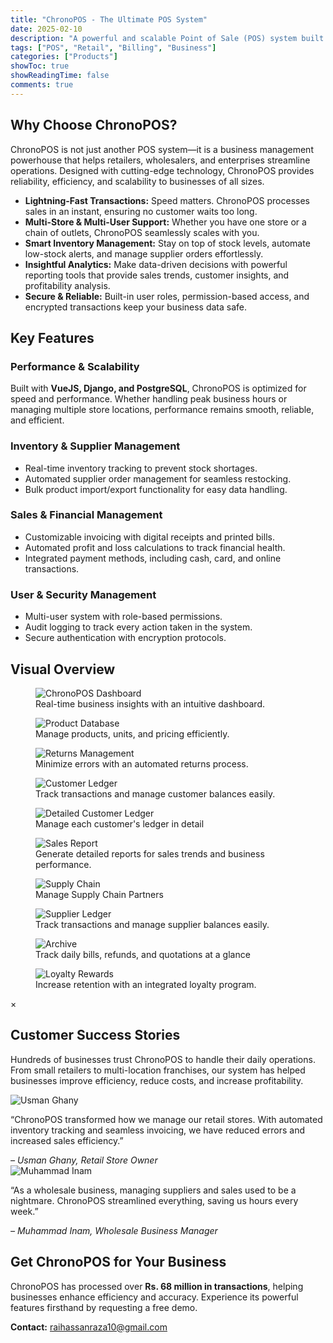 ```yaml
---
title: "ChronoPOS - The Ultimate POS System"
date: 2025-02-10
description: "A powerful and scalable Point of Sale (POS) system built with VueJS, Django, and PostgreSQL."
tags: ["POS", "Retail", "Billing", "Business"]
categories: ["Products"]
showToc: true
showReadingTime: false
comments: true
---
```


<div class="chronopos-container">

## Why Choose ChronoPOS?  

<p class="justified-text">
ChronoPOS is not just another POS system—it is a business management powerhouse that helps retailers, wholesalers, and enterprises streamline operations. Designed with cutting-edge technology, ChronoPOS provides reliability, efficiency, and scalability to businesses of all sizes.
</p>

<ul class="feature-list">
  <li><strong>Lightning-Fast Transactions:</strong> Speed matters. ChronoPOS processes sales in an instant, ensuring no customer waits too long.</li>
  <li><strong>Multi-Store & Multi-User Support:</strong> Whether you have one store or a chain of outlets, ChronoPOS seamlessly scales with you.</li>
  <li><strong>Smart Inventory Management:</strong> Stay on top of stock levels, automate low-stock alerts, and manage supplier orders effortlessly.</li>
  <li><strong>Insightful Analytics:</strong> Make data-driven decisions with powerful reporting tools that provide sales trends, customer insights, and profitability analysis.</li>
  <li><strong>Secure & Reliable:</strong> Built-in user roles, permission-based access, and encrypted transactions keep your business data safe.</li>
</ul>

## Key Features  

### Performance & Scalability  
<p class="justified-text">
Built with <strong>VueJS, Django, and PostgreSQL</strong>, ChronoPOS is optimized for speed and performance. Whether handling peak business hours or managing multiple store locations, performance remains smooth, reliable, and efficient.
</p>

### Inventory & Supplier Management  
<ul class="feature-list">
  <li>Real-time inventory tracking to prevent stock shortages.</li>
  <li>Automated supplier order management for seamless restocking.</li>
  <li>Bulk product import/export functionality for easy data handling.</li>
</ul>

### Sales & Financial Management  
<ul class="feature-list">
  <li>Customizable invoicing with digital receipts and printed bills.</li>
  <li>Automated profit and loss calculations to track financial health.</li>
  <li>Integrated payment methods, including cash, card, and online transactions.</li>
</ul>

### User & Security Management  
<ul class="feature-list">
  <li>Multi-user system with role-based permissions.</li>
  <li>Audit logging to track every action taken in the system.</li>
  <li>Secure authentication with encryption protocols.</li>
</ul>

## Visual Overview  

<div class="image-grid">
  <figure>
    <img src="/assets/dashboard.png" alt="ChronoPOS Dashboard" class="zoomable">
    <figcaption>Real-time business insights with an intuitive dashboard.</figcaption>
  </figure>
  
  <figure>
    <img src="/assets/productdb.png" alt="Product Database" class="zoomable">
    <figcaption>Manage products, units, and pricing efficiently.</figcaption>
  </figure>
  
  <figure>
    <img src="/assets/returns.png" alt="Returns Management" class="zoomable">
    <figcaption>Minimize errors with an automated returns process.</figcaption>
  </figure>

  <figure>
    <img src="/assets/customerledger.png" alt="Customer Ledger" class="zoomable">
    <figcaption>Track transactions and manage customer balances easily.</figcaption>
  </figure>

  <figure>
    <img src="/assets/singleledger.png" alt="Detailed Customer Ledger" class="zoomable">
    <figcaption>Manage each customer's ledger in detail</figcaption>
  </figure>

  <figure>
    <img src="/assets/salesreport.png" alt="Sales Report" class="zoomable">
    <figcaption>Generate detailed reports for sales trends and business performance.</figcaption>
  </figure>

  <figure>
    <img src="/assets/supplychain.png" alt="Supply Chain" class="zoomable">
    <figcaption>Manage Supply Chain Partners</figcaption>
  </figure>

  <figure>
    <img src="/assets/supplierledger.png" alt="Supplier Ledger" class="zoomable">
    <figcaption>Track transactions and manage supplier balances easily.</figcaption>
  </figure>

  <figure>
    <img src="/assets/archive.png" alt="Archive" class="zoomable">
    <figcaption>Track daily bills, refunds, and quotations at a glance</figcaption>
  </figure>

  <figure>
    <img src="/assets/loyaltyrewards.png" alt="Loyalty Rewards" class="zoomable">
    <figcaption>Increase retention with an integrated loyalty program.</figcaption>
  </figure>
</div>

<!-- Fullscreen Image Modal -->
<div id="imageModal" class="modal">
  <span class="close">&times;</span>
  <img class="modal-content" id="fullsizeImage">
</div>

## Customer Success Stories  

<p class="justified-text">
Hundreds of businesses trust ChronoPOS to handle their daily operations. From small retailers to multi-location franchises, our system has helped businesses improve efficiency, reduce costs, and increase profitability.  
</p>

<div class="customer-review">
  <img src="/assets/usman-ghany-customer.png" alt="Usman Ghany">
  <div class="customer-review-content">
    <p>“ChronoPOS transformed how we manage our retail stores. With automated inventory tracking and seamless invoicing, we have reduced errors and increased sales efficiency.”</p>
    <cite>– Usman Ghany, Retail Store Owner</cite>
  </div>
</div>

<div class="customer-review">
  <img src="/assets/muhammad-inam-customer.png" alt="Muhammad Inam">
  <div class="customer-review-content">
    <p>“As a wholesale business, managing suppliers and sales used to be a nightmare. ChronoPOS streamlined everything, saving us hours every week.”</p>
    <cite>– Muhammad Inam, Wholesale Business Manager</cite>
  </div>
</div>

## Get ChronoPOS for Your Business  

<p class="justified-text">
ChronoPOS has processed over <strong>Rs. 68 million in transactions</strong>, helping businesses enhance efficiency and accuracy. Experience its powerful features firsthand by requesting a free demo.
</p>

<p class="contact-info"><strong>Contact:</strong> <a href="mailto:raihassanraza10@gmail.com">raihassanraza10@gmail.com</a></p>

</div>


<script>
  document.addEventListener("DOMContentLoaded", function () {
    const modal = document.getElementById("imageModal");
    const modalImg = document.getElementById("fullsizeImage");
    const closeModal = document.querySelector(".close");

    // Ensure the modal is hidden initially
    modal.style.display = "none";

    document.querySelectorAll(".zoomable").forEach(img => {
      img.addEventListener("click", function () {
        modal.style.display = "flex";
        modalImg.src = this.src;
      });
    });

    closeModal.addEventListener("click", function () {
      modal.style.display = "none";
    });

    // Close modal when clicking outside the image
    modal.addEventListener("click", function (e) {
      if (e.target === modal) {
        modal.style.display = "none";
      }
    });
  });
</script>



</body>
</html>
